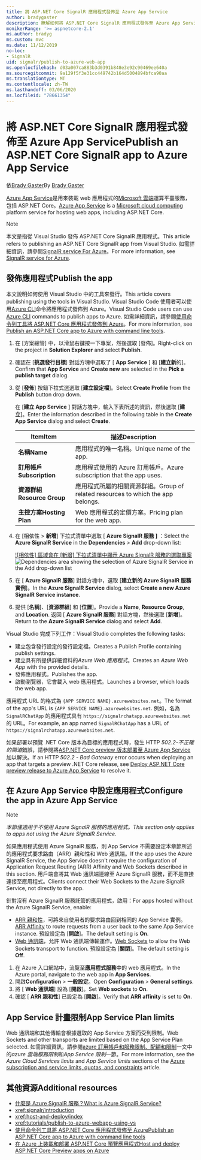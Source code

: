 ```yaml
---
title: 將 ASP.NET Core SignalR 應用程式發佈至 Azure App Service
author: bradygaster
description: 瞭解如何將 ASP.NET Core SignalR 應用程式發佈至 Azure App Service。
monikerRange: '>= aspnetcore-2.1'
ms.author: bradyg
ms.custom: mvc
ms.date: 11/12/2019
no-loc:
- SignalR
uid: signalr/publish-to-azure-web-app
ms.openlocfilehash: d03a007ca883b3d0391b848e3e92c90469ee640a
ms.sourcegitcommit: 9a129f5f3e31cc449742b164d5004894bfca90aa
ms.translationtype: MT
ms.contentlocale: zh-TW
ms.lasthandoff: 03/06/2020
ms.locfileid: "78661354"
---
```

# <a name="publish-an-aspnet-core-signalr-app-to-azure-app-service"></a><span data-ttu-id="83151-103">將 ASP.NET Core SignalR 應用程式發佈至 Azure App Service</span><span class="sxs-lookup"><span data-stu-id="83151-103">Publish an ASP.NET Core SignalR app to Azure App Service</span></span>

<span data-ttu-id="83151-104">依[Brady Gaster](https://twitter.com/bradygaster)</span><span class="sxs-lookup"><span data-stu-id="83151-104">By [Brady Gaster](https://twitter.com/bradygaster)</span></span>

<span data-ttu-id="83151-105">[Azure App Service](/azure/app-service/app-service-web-overview)是用來裝載 web 應用程式的[Microsoft 雲端](https://azure.microsoft.com/)運算平臺服務，包括 ASP.NET Core。</span><span class="sxs-lookup"><span data-stu-id="83151-105">[Azure App Service](/azure/app-service/app-service-web-overview) is a [Microsoft cloud computing](https://azure.microsoft.com/) platform service for hosting web apps, including ASP.NET Core.</span></span>

> [!NOTE]
> <span data-ttu-id="83151-106">本文是指從 Visual Studio 發佈 ASP.NET Core SignalR 應用程式。</span><span class="sxs-lookup"><span data-stu-id="83151-106">This article refers to publishing an ASP.NET Core SignalR app from Visual Studio.</span></span> <span data-ttu-id="83151-107">如需詳細資訊，請參閱[SignalR service For Azure](https://azure.microsoft.com/services/signalr-service)。</span><span class="sxs-lookup"><span data-stu-id="83151-107">For more information, see [SignalR service for Azure](https://azure.microsoft.com/services/signalr-service).</span></span>

## <a name="publish-the-app"></a><span data-ttu-id="83151-108">發佈應用程式</span><span class="sxs-lookup"><span data-stu-id="83151-108">Publish the app</span></span>

<span data-ttu-id="83151-109">本文說明如何使用 Visual Studio 中的工具來發行。</span><span class="sxs-lookup"><span data-stu-id="83151-109">This article covers publishing using the tools in Visual Studio.</span></span> <span data-ttu-id="83151-110">Visual Studio Code 使用者可以使用[Azure CLI](/cli/azure)命令將應用程式發佈到 Azure。</span><span class="sxs-lookup"><span data-stu-id="83151-110">Visual Studio Code users can use [Azure CLI](/cli/azure) commands to publish apps to Azure.</span></span> <span data-ttu-id="83151-111">如需詳細資訊，請參閱[使用命令列工具將 ASP.NET Core 應用程式發佈到 Azure](/azure/app-service/app-service-web-get-started-dotnet)。</span><span class="sxs-lookup"><span data-stu-id="83151-111">For more information, see [Publish an ASP.NET Core app to Azure with command line tools](/azure/app-service/app-service-web-get-started-dotnet).</span></span>

1. <span data-ttu-id="83151-112">在 [方案總管] 中，以滑鼠右鍵按一下專案，然後選取 [發佈]。</span><span class="sxs-lookup"><span data-stu-id="83151-112">Right-click on the project in **Solution Explorer** and select **Publish**.</span></span>

1. <span data-ttu-id="83151-113">確認在 [**挑選發行目標**] 對話方塊中選取了 [ **App Service** ] 和 [**建立新**的]。</span><span class="sxs-lookup"><span data-stu-id="83151-113">Confirm that **App Service** and **Create new** are selected in the **Pick a publish target** dialog.</span></span>

1. <span data-ttu-id="83151-114">從 [**發佈**] 按鈕下拉式選選取 [**建立設定檔**]。</span><span class="sxs-lookup"><span data-stu-id="83151-114">Select **Create Profile** from the **Publish** button drop down.</span></span>

   <span data-ttu-id="83151-115">在 [**建立 App Service** ] 對話方塊中，輸入下表所述的資訊，然後選取 [**建立**]。</span><span class="sxs-lookup"><span data-stu-id="83151-115">Enter the information described in the following table in the **Create App Service** dialog and select **Create**.</span></span>

   | <span data-ttu-id="83151-116">Item</span><span class="sxs-lookup"><span data-stu-id="83151-116">Item</span></span>               | <span data-ttu-id="83151-117">描述</span><span class="sxs-lookup"><span data-stu-id="83151-117">Description</span></span> |
   | ------------------ | ----------- |
   | <span data-ttu-id="83151-118">**名稱**</span><span class="sxs-lookup"><span data-stu-id="83151-118">**Name**</span></span>           | <span data-ttu-id="83151-119">應用程式的唯一名稱。</span><span class="sxs-lookup"><span data-stu-id="83151-119">Unique name of the app.</span></span> |
   | <span data-ttu-id="83151-120">**訂用帳戶**</span><span class="sxs-lookup"><span data-stu-id="83151-120">**Subscription**</span></span>   | <span data-ttu-id="83151-121">應用程式使用的 Azure 訂用帳戶。</span><span class="sxs-lookup"><span data-stu-id="83151-121">Azure subscription that the app uses.</span></span> |
   | <span data-ttu-id="83151-122">**資源群組**</span><span class="sxs-lookup"><span data-stu-id="83151-122">**Resource Group**</span></span> | <span data-ttu-id="83151-123">應用程式所屬的相關資源群組。</span><span class="sxs-lookup"><span data-stu-id="83151-123">Group of related resources to which the app belongs.</span></span> |
   | <span data-ttu-id="83151-124">**主控方案**</span><span class="sxs-lookup"><span data-stu-id="83151-124">**Hosting Plan**</span></span>   | <span data-ttu-id="83151-125">Web 應用程式的定價方案。</span><span class="sxs-lookup"><span data-stu-id="83151-125">Pricing plan for the web app.</span></span> |

1. <span data-ttu-id="83151-126">在 [相依性 > **新增**] 下拉式清單中選取 [ **Azure SignalR 服務** **]** ：</span><span class="sxs-lookup"><span data-stu-id="83151-126">Select the **Azure SignalR Service** in the **Dependencies** > **Add** drop-down list:</span></span>

   <span data-ttu-id="83151-127">[![相依性] 區域會在 [新增] 下拉式清單中顯示 Azure SignalR 服務的選取專案](publish-to-azure-web-app/_static/signalr-service-dependency.png)</span><span class="sxs-lookup"><span data-stu-id="83151-127">![Dependencies area showing the selection of Azure SignalR Service in the Add drop-down list](publish-to-azure-web-app/_static/signalr-service-dependency.png)</span></span>

1. <span data-ttu-id="83151-128">在 [ **Azure SignalR 服務**] 對話方塊中，選取 [**建立新的 Azure SignalR 服務實例**]。</span><span class="sxs-lookup"><span data-stu-id="83151-128">In the **Azure SignalR Service** dialog, select **Create a new Azure SignalR Service instance**.</span></span>

1. <span data-ttu-id="83151-129">提供 [**名稱**]、[**資源群組**] 和 [**位置**]。</span><span class="sxs-lookup"><span data-stu-id="83151-129">Provide a **Name**, **Resource Group**, and **Location**.</span></span> <span data-ttu-id="83151-130">返回 [ **Azure SignalR 服務**] 對話方塊，然後選取 [**新增**]。</span><span class="sxs-lookup"><span data-stu-id="83151-130">Return to the **Azure SignalR Service** dialog and select **Add**.</span></span>

<span data-ttu-id="83151-131">Visual Studio 完成下列工作：</span><span class="sxs-lookup"><span data-stu-id="83151-131">Visual Studio completes the following tasks:</span></span>

* <span data-ttu-id="83151-132">建立包含發行設定的發行設定檔。</span><span class="sxs-lookup"><span data-stu-id="83151-132">Creates a Publish Profile containing publish settings.</span></span>
* <span data-ttu-id="83151-133">建立具有所提供詳細資料的*Azure Web 應用程式*。</span><span class="sxs-lookup"><span data-stu-id="83151-133">Creates an *Azure Web App* with the provided details.</span></span>
* <span data-ttu-id="83151-134">發佈應用程式。</span><span class="sxs-lookup"><span data-stu-id="83151-134">Publishes the app.</span></span>
* <span data-ttu-id="83151-135">啟動瀏覽器，它會載入 web 應用程式。</span><span class="sxs-lookup"><span data-stu-id="83151-135">Launches a browser, which loads the web app.</span></span>

<span data-ttu-id="83151-136">應用程式 URL 的格式為 `{APP SERVICE NAME}.azurewebsites.net`。</span><span class="sxs-lookup"><span data-stu-id="83151-136">The format of the app's URL is `{APP SERVICE NAME}.azurewebsites.net`.</span></span> <span data-ttu-id="83151-137">例如，名為 `SignalRChatApp` 的應用程式具有 `https://signalrchatapp.azurewebsites.net`的 URL。</span><span class="sxs-lookup"><span data-stu-id="83151-137">For example, an app named `SignalRChatApp` has a URL of `https://signalrchatapp.azurewebsites.net`.</span></span>

<span data-ttu-id="83151-138">如果部署以預覽 .NET Core 版本為目標的應用程式時，發生 HTTP *502.2-不正確的閘道*錯誤，請參閱將[ASP.NET Core preview 版本部署至 Azure App Service](xref:host-and-deploy/azure-apps/index#deploy-aspnet-core-preview-release-to-azure-app-service)加以解決。</span><span class="sxs-lookup"><span data-stu-id="83151-138">If an HTTP *502.2 - Bad Gateway* error occurs when deploying an app that targets a preview .NET Core release, see [Deploy ASP.NET Core preview release to Azure App Service](xref:host-and-deploy/azure-apps/index#deploy-aspnet-core-preview-release-to-azure-app-service) to resolve it.</span></span>

## <a name="configure-the-app-in-azure-app-service"></a><span data-ttu-id="83151-139">在 Azure App Service 中設定應用程式</span><span class="sxs-lookup"><span data-stu-id="83151-139">Configure the app in Azure App Service</span></span>

> [!NOTE]
> <span data-ttu-id="83151-140">*本節僅適用于不使用 Azure SignalR 服務的應用程式。*</span><span class="sxs-lookup"><span data-stu-id="83151-140">*This section only applies to apps not using the Azure SignalR Service.*</span></span>
>
> <span data-ttu-id="83151-141">如果應用程式使用 Azure SignalR 服務，則 App Service 不需要設定本章節所述的應用程式要求路由（ARR）親和性和 Web 通訊端。</span><span class="sxs-lookup"><span data-stu-id="83151-141">If the app uses the Azure SignalR Service, the App Service doesn't require the configuration of Application Request Routing (ARR) Affinity and Web Sockets described in this section.</span></span> <span data-ttu-id="83151-142">用戶端會將其 Web 通訊端連線至 Azure SignalR 服務，而不是直接連接至應用程式。</span><span class="sxs-lookup"><span data-stu-id="83151-142">Clients connect their Web Sockets to the Azure SignalR Service, not directly to the app.</span></span>

<span data-ttu-id="83151-143">針對沒有 Azure SignalR 服務託管的應用程式，啟用：</span><span class="sxs-lookup"><span data-stu-id="83151-143">For apps hosted without the Azure SignalR Service, enable:</span></span>

* <span data-ttu-id="83151-144">[ARR 親和性](https://azure.github.io/AppService/2016/05/16/Disable-Session-affinity-cookie-(ARR-cookie)-for-Azure-web-apps.html)，可將來自使用者的要求路由回到相同的 App Service 實例。</span><span class="sxs-lookup"><span data-stu-id="83151-144">[ARR Affinity](https://azure.github.io/AppService/2016/05/16/Disable-Session-affinity-cookie-(ARR-cookie)-for-Azure-web-apps.html) to route requests from a user back to the same App Service instance.</span></span> <span data-ttu-id="83151-145">預設設定為 [**開啟**]。</span><span class="sxs-lookup"><span data-stu-id="83151-145">The default setting is **On**.</span></span>
* <span data-ttu-id="83151-146">[Web 通訊端](xref:fundamentals/websockets)，允許 Web 通訊端傳輸運作。</span><span class="sxs-lookup"><span data-stu-id="83151-146">[Web Sockets](xref:fundamentals/websockets) to allow the Web Sockets transport to function.</span></span> <span data-ttu-id="83151-147">預設設定為 [**關閉**]。</span><span class="sxs-lookup"><span data-stu-id="83151-147">The default setting is **Off**.</span></span>

1. <span data-ttu-id="83151-148">在 Azure 入口網站中，流覽至**應用程式服務**中的 web 應用程式。</span><span class="sxs-lookup"><span data-stu-id="83151-148">In the Azure portal, navigate to the web app in **App Services**.</span></span>
1. <span data-ttu-id="83151-149">開啟**Configuration** > **一般設定**。</span><span class="sxs-lookup"><span data-stu-id="83151-149">Open **Configuration** > **General settings**.</span></span>
1. <span data-ttu-id="83151-150">將 [ **Web 通訊端**] 設為 [**開啟**]。</span><span class="sxs-lookup"><span data-stu-id="83151-150">Set **Web sockets** to **On**.</span></span>
1. <span data-ttu-id="83151-151">確認 [ **ARR 親和性**] 已設定為 [**開啟**]。</span><span class="sxs-lookup"><span data-stu-id="83151-151">Verify that **ARR affinity** is set to **On**.</span></span>

## <a name="app-service-plan-limits"></a><span data-ttu-id="83151-152">App Service 計畫限制</span><span class="sxs-lookup"><span data-stu-id="83151-152">App Service Plan limits</span></span>

<span data-ttu-id="83151-153">Web 通訊端和其他傳輸會根據選取的 App Service 方案而受到限制。</span><span class="sxs-lookup"><span data-stu-id="83151-153">Web Sockets and other transports are limited based on the App Service Plan selected.</span></span> <span data-ttu-id="83151-154">如需詳細資訊，請參閱[azure 訂用帳戶和服務限制、配額和限制](/azure/azure-subscription-service-limits#app-service-limits)一文中的*azure 雲端服務限制*和*App Service 限制*一節。</span><span class="sxs-lookup"><span data-stu-id="83151-154">For more information, see the *Azure Cloud Services limits* and *App Service limits* sections of the [Azure subscription and service limits, quotas, and constraints](/azure/azure-subscription-service-limits#app-service-limits) article.</span></span>

## <a name="additional-resources"></a><span data-ttu-id="83151-155">其他資源</span><span class="sxs-lookup"><span data-stu-id="83151-155">Additional resources</span></span>

* <span data-ttu-id="83151-156">[什麼是 Azure SignalR 服務？](/azure/azure-signalr/signalr-overview)</span><span class="sxs-lookup"><span data-stu-id="83151-156">[What is Azure SignalR Service?](/azure/azure-signalr/signalr-overview)</span></span>
* <xref:signalr/introduction>
* <xref:host-and-deploy/index>
* <xref:tutorials/publish-to-azure-webapp-using-vs>
* [<span data-ttu-id="83151-157">使用命令列工具將 ASP.NET Core 應用程式發佈至 Azure</span><span class="sxs-lookup"><span data-stu-id="83151-157">Publish an ASP.NET Core app to Azure with command line tools</span></span>](/azure/app-service/app-service-web-get-started-dotnet)
* [<span data-ttu-id="83151-158">在 Azure 上裝載和部署 ASP.NET Core 預覽應用程式</span><span class="sxs-lookup"><span data-stu-id="83151-158">Host and deploy ASP.NET Core Preview apps on Azure</span></span>](xref:host-and-deploy/azure-apps/index#deploy-aspnet-core-preview-release-to-azure-app-service)
